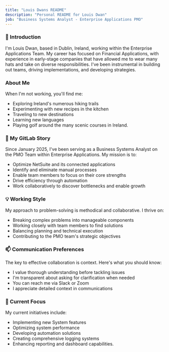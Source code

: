 ```yaml
---
title: "Louis Dwans README"
description: "Personal README for Louis Dwan"
job: "Business Systems Analyst - Enterprise Applications PMO"
---
```


### 👋 Introduction

I'm Louis Dwan, based in Dublin, Ireland, working within the Enterprise Applications Team. My career has focused on Financial Applications, with experience in early-stage companies that have allowed me to wear many hats and take on diverse responsibilities. I've been instrumental in building out teams, driving implementations, and developing strategies.

### About Me

When I'm not working, you'll find me:

- Exploring Ireland's numerous hiking trails
- Experimenting with new recipes in the kitchen
- Traveling to new destinations
- Learning new languages
- Playing golf around the many scenic courses in Ireland.

### 🚀 My GitLab Story

Since January 2025, I've been serving as a Business Systems Analyst on the PMO Team within Enterprise Applications. My mission is to:

- Optimize NetSuite and its connected applications
- Identify and eliminate manual processes
- Enable team members to focus on their core strengths
- Drive efficiency through automation
- Work collaboratively to discover bottlenecks and enable growth

### 💡 Working Style

My approach to problem-solving is methodical and collaborative. I thrive on:

- Breaking complex problems into manageable components
- Working closely with team members to find solutions
- Balancing planning and technical execution
- Contributing to the PMO team's strategic objectives

### 📫 Communication Preferences

The key to effective collaboration is context. Here's what you should know:

- I value thorough understanding before tackling issues
- I'm transparent about asking for clarification when needed
- You can reach me via Slack or Zoom
- I appreciate detailed context in communications

### 🔨 Current Focus

My current initiatives include:

- Implementing new System features
- Optimizing system performance
- Developing automation solutions
- Creating comprehensive logging systems
- Enhancing reporting and dashboard capabilities.
